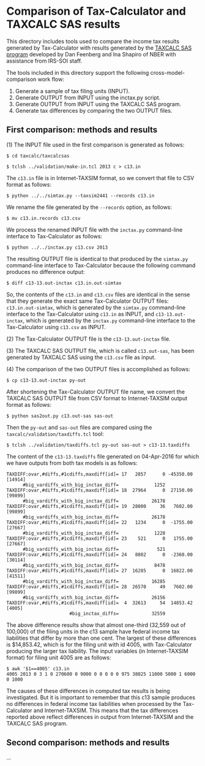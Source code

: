 Comparison of Tax-Calculator and TAXCALC SAS results
=====================================================

This directory includes tools used to compare the income tax results
generated by Tax-Calculator with results generated by the [TAXCALC SAS
program](http://www.nber.org/taxcalc) developed by Dan Feenberg and
Ina Shapiro of NBER with assistance from IRS-SOI staff.

The tools included in this directory support the following
cross-model-comparison work flow:

  1. Generate a sample of tax filing units (INPUT).
  2. Generate OUTPUT from INPUT using the inctax.py script.
  3. Generate OUTPUT from INPUT using the TAXCALC SAS program.
  4. Generate tax differences by comparing the two OUTPUT files.


First comparison: methods and results
-------------------------------------

(1) The INPUT file used in the first comparison is generated as
follows:

```
$ cd taxcalc/taxcalcsas
```

```
$ tclsh ../validation/make-in.tcl 2013 c > c13.in
```

The ```c13.in``` file is in Internet-TAXSIM format, so we
convert that file to CSV format as follows:

```
$ python ../../simtax.py --taxsim2441 --records c13.in
```

We rename the file generated by the ```--records``` option, as follows:

 ```
$ mv c13.in.records c13.csv
```

We process the renamed INPUT file with the ```inctax.py``` command-line
interface to Tax-Calculator as follows:

```
$ python ../../inctax.py c13.csv 2013
```

The resulting OUTPUT file is identical to that produced by the
```simtax.py``` command-line interface to Tax-Calculator because
the following command produces no difference output:

```
$ diff c13-13.out-inctax c13.in.out-simtax
```

So, the contents of the ```c13.in``` and ```c13.csv``` files are identical
in the sense that they generate the exact same Tax-Calculator OUTPUT files:
```c13.in.out-simtax```, which is generated by the ```simtax.py```
command-line interface to the Tax-Calculator using ```c13.in``` as
INPUT, and ```c13-13.out-inctax```, which is generated by the
```inctax.py``` command-line interface to the Tax-Calculator using
```c13.csv``` as INPUT.

(2) The Tax-Calculator OUTPUT file is the ```c13-13.out-inctax``` file.

(3) The TAXCALC SAS OUTPUT file, which is called ```c13.out-sas```, has
been generated by TAXCALC SAS using the ```c13.csv``` file as input.

(4) The comparison of the two OUTPUT files is accomplished as follows:

```
$ cp c13-13.out-inctax py-out
```

After shortening the Tax-Calculator OUTPUT file name, we convert the
TAXCALC SAS OUTPUT file from CSV format to Internet-TAXSIM output format
as follows:

```
$ python sas2out.py c13.out-sas sas-out
```

Then the ```py-out``` and ```sas-out``` files are compared using the
```taxcalc/validation/taxdiffs.tcl``` tool:

```
$ tclsh ../validation/taxdiffs.tcl py-out sas-out > c13-13.taxdiffs
```

The content of the ```c13-13.taxdiffs``` file generated on 04-Apr-2016
for which we have outputs from both tax models is as follows:

```
TAXDIFF:ovar,#diffs,#1cdiffs,maxdiff[id]= 17   2857      0 -45350.00 [14914]
      #big_vardiffs_with_big_inctax_diff=             1252
TAXDIFF:ovar,#diffs,#1cdiffs,maxdiff[id]= 18  27964      0  27150.00 [99899]
      #big_vardiffs_with_big_inctax_diff=            26178
TAXDIFF:ovar,#diffs,#1cdiffs,maxdiff[id]= 19  28000     36   7602.00 [99899]
      #big_vardiffs_with_big_inctax_diff=            26178
TAXDIFF:ovar,#diffs,#1cdiffs,maxdiff[id]= 22   1234      0  -1755.00 [27667]
      #big_vardiffs_with_big_inctax_diff=             1228
TAXDIFF:ovar,#diffs,#1cdiffs,maxdiff[id]= 23    521      0   1755.00 [27667]
      #big_vardiffs_with_big_inctax_diff=              521
TAXDIFF:ovar,#diffs,#1cdiffs,maxdiff[id]= 24   8802      0  -2360.00 [30114]
      #big_vardiffs_with_big_inctax_diff=             8478
TAXDIFF:ovar,#diffs,#1cdiffs,maxdiff[id]= 27  16285      0  16822.00 [41511]
      #big_vardiffs_with_big_inctax_diff=            16285
TAXDIFF:ovar,#diffs,#1cdiffs,maxdiff[id]= 28  26570     49   7602.00 [99899]
      #big_vardiffs_with_big_inctax_diff=            26156
TAXDIFF:ovar,#diffs,#1cdiffs,maxdiff[id]=  4  32613     54  14853.42 [4005]
                       #big_inctax_diffs=            32559
```

The above difference results show that almost one-third (32,559 out of
100,000) of the filing units in the c13 sample have federal income tax
liabilities that differ by more than one cent.  The largest of these
differences is $14,853.42, which is for the filing unit with id 4005,
with Tax-Calculator producing the larger tax liability.  The input
variables (in Internet-TAXSIM format) for filing unit 4005 are as
follows:

```
$ awk '$1==4005' c13.in
4005 2013 0 3 1 0 270600 0 9000 0 0 0 0 0 975 38025 11000 5000 1 6000 0 1000
```

The causes of these differences in computed tax results is being
investigated.  But it is important to remember that this c13 sample
produces no differences in federal income tax liabilities when
processed by the Tax-Calculator and Internet-TAXSIM.  This means that
the tax differences reported above reflect differences in output from
Internet-TAXSIM and the TAXCALC SAS program.


Second comparison: methods and results
--------------------------------------

...
